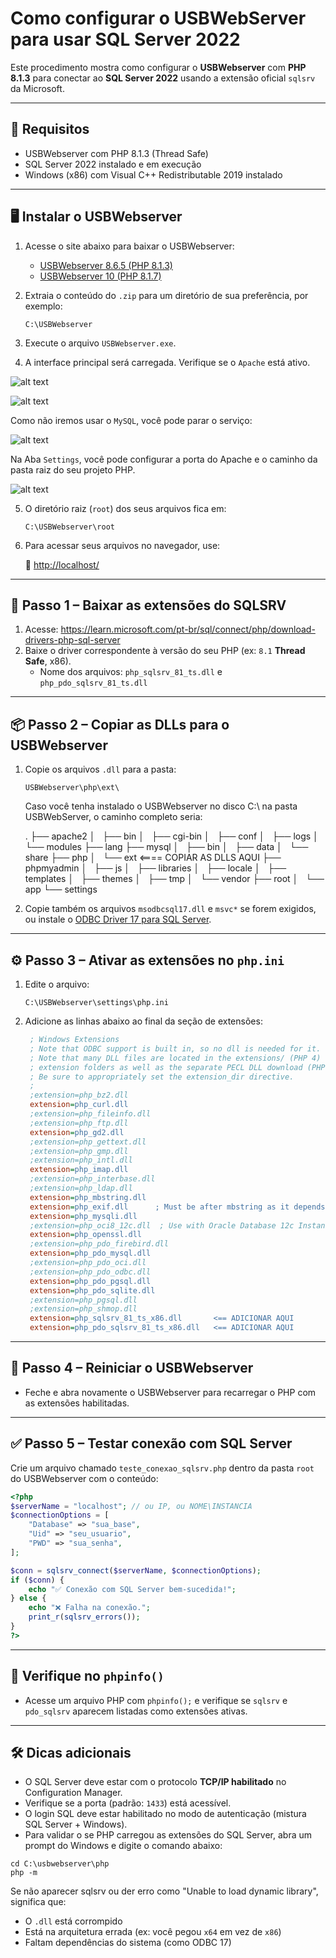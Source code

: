 # Como configurar o USBWebServer para usar SQL Server 2022

Este procedimento mostra como configurar o **USBWebserver** com **PHP 8.1.3** para conectar ao **SQL Server 2022** usando a extensão oficial `sqlsrv` da Microsoft.

---

## 🔧 Requisitos

- USBWebserver com PHP 8.1.3 (Thread Safe)
- SQL Server 2022 instalado e em execução
- Windows (x86) com Visual C++ Redistributable 2019 instalado

---

## 🖥️ Instalar o USBWebserver

1. Acesse o site abaixo para baixar o USBWebserver:
   - [USBWebserver 8.6.5 (PHP 8.1.3)](https://usbwebserver.yura.mk.ua/index.php)
   - [USBWebserver 10 (PHP 8.1.7)](https://sourceforge.net/projects/usbwebserver/)


2. Extraia o conteúdo do `.zip` para um diretório de sua preferência, por exemplo:

    ```
    C:\USBWebserver
    ```

3. Execute o arquivo `USBWebserver.exe`.

4. A interface principal será carregada. Verifique se o `Apache` está ativo.

![alt text](assets/usbwebserver.png)

![alt text](assets/apache.png)

Como não iremos usar o `MySQL`, você pode parar o serviço:

![alt text](assets/mysql.png)

Na Aba `Settings`, você pode configurar a porta do Apache e o caminho da pasta raiz do seu projeto PHP.

![alt text](assets/settings.png)


5. O diretório raiz (`root`) dos seus arquivos fica em:

    ```
    C:\USBWebserver\root
    ```


6. Para acessar seus arquivos no navegador, use:

    🔗 [http://localhost/](http://localhost/)


---

## 📁 Passo 1 – Baixar as extensões do SQLSRV

1. Acesse: https://learn.microsoft.com/pt-br/sql/connect/php/download-drivers-php-sql-server
2. Baixe o driver correspondente à versão do seu PHP (ex: `8.1` **Thread Safe**, x86).
   - Nome dos arquivos: `php_sqlsrv_81_ts.dll` e `php_pdo_sqlsrv_81_ts.dll`

---

## 📦 Passo 2 – Copiar as DLLs para o USBWebserver

1. Copie os arquivos `.dll` para a pasta:
   ```
   USBWebserver\php\ext\
   ```

    Caso você tenha instalado o USBWebserver no disco C:\ na pasta USBWebServer, o caminho completo seria:

    .
    ├── apache2
    │   ├── bin
    │   ├── cgi-bin
    │   ├── conf
    │   ├── logs
    │   └── modules
    ├── lang
    ├── mysql
    │   ├── bin
    │   ├── data
    │   └── share
    ├── php
    │   └── ext  <==== COPIAR AS DLLS AQUI
    ├── phpmyadmin
    │   ├── js
    │   ├── libraries
    │   ├── locale
    │   ├── templates
    │   ├── themes
    │   ├── tmp
    │   └── vendor
    ├── root
    │   └── app
    └── settings
    


2. Copie também os arquivos `msodbcsql17.dll` e `msvc*` se forem exigidos, ou instale o [ODBC Driver 17 para SQL Server](https://learn.microsoft.com/pt-br/sql/connect/odbc/download-odbc-driver-for-sql-server).

---

## ⚙️ Passo 3 – Ativar as extensões no `php.ini`

1. Edite o arquivo:
   ```
   C:\USBWebserver\settings\php.ini
   ```

2. Adicione as linhas abaixo ao final da seção de extensões:
   ```ini
    ; Windows Extensions
    ; Note that ODBC support is built in, so no dll is needed for it.
    ; Note that many DLL files are located in the extensions/ (PHP 4) ext/ (PHP 5+)
    ; extension folders as well as the separate PECL DLL download (PHP 5+).
    ; Be sure to appropriately set the extension_dir directive.
    ;
    ;extension=php_bz2.dll
    extension=php_curl.dll
    ;extension=php_fileinfo.dll
    ;extension=php_ftp.dll
    extension=php_gd2.dll
    ;extension=php_gettext.dll
    ;extension=php_gmp.dll
    ;extension=php_intl.dll
    extension=php_imap.dll
    ;extension=php_interbase.dll
    ;extension=php_ldap.dll
    extension=php_mbstring.dll
    extension=php_exif.dll      ; Must be after mbstring as it depends on it
    extension=php_mysqli.dll
    ;extension=php_oci8_12c.dll  ; Use with Oracle Database 12c Instant Client
    extension=php_openssl.dll
    ;extension=php_pdo_firebird.dll
    extension=php_pdo_mysql.dll
    ;extension=php_pdo_oci.dll
    ;extension=php_pdo_odbc.dll
    extension=php_pdo_pgsql.dll
    extension=php_pdo_sqlite.dll
    ;extension=php_pgsql.dll
    ;extension=php_shmop.dll
    extension=php_sqlsrv_81_ts_x86.dll       <== ADICIONAR AQUI
    extension=php_pdo_sqlsrv_81_ts_x86.dll   <== ADICIONAR AQUI

    ```

---

## 🔄 Passo 4 – Reiniciar o USBWebserver

- Feche e abra novamente o USBWebserver para recarregar o PHP com as extensões habilitadas.

---

## ✅ Passo 5 – Testar conexão com SQL Server

Crie um arquivo chamado `teste_conexao_sqlsrv.php` dentro da pasta `root` do USBWebserver com o conteúdo:

```php
<?php
$serverName = "localhost"; // ou IP, ou NOME\INSTANCIA
$connectionOptions = [
    "Database" => "sua_base",
    "Uid" => "seu_usuario",
    "PWD" => "sua_senha",
];

$conn = sqlsrv_connect($serverName, $connectionOptions);
if ($conn) {
    echo "✅ Conexão com SQL Server bem-sucedida!";
} else {
    echo "❌ Falha na conexão.";
    print_r(sqlsrv_errors());
}
?>
```

---

## 🧪 Verifique no `phpinfo()`

- Acesse um arquivo PHP com `phpinfo();` e verifique se `sqlsrv` e `pdo_sqlsrv` aparecem listadas como extensões ativas.

---

## 🛠 Dicas adicionais

- O SQL Server deve estar com o protocolo **TCP/IP habilitado** no Configuration Manager.
- Verifique se a porta (padrão: `1433`) está acessível.
- O login SQL deve estar habilitado no modo de autenticação (mistura SQL Server + Windows).
- Para validar o se PHP carregou as extensões do SQL Server, abra um prompt do Windows e digite o comando abaixo:

```
cd C:\usbwebserver\php
php -m
```

Se não aparecer sqlsrv ou der erro como "Unable to load dynamic library", significa que:

- O `.dll` está corrompido
- Está na arquitetura errada (ex: você pegou `x64` em vez de `x86`)
- Faltam dependências do sistema (como ODBC 17)